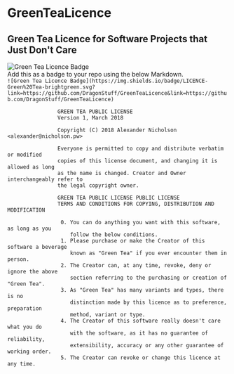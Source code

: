 # GreenTeaLicence
Green Tea Licence for Software Projects that Just Don't Care
---


![Green Tea Licence Badge](https://img.shields.io/badge/LICENCE-Green%20Tea-brightgreen.svg?link=https://github.com/DragonStuff/GreenTeaLicence&link=https://github.com/DragonStuff/GreenTeaLicence)    
Add this as a badge to your repo using the below Markdown.    
`![Green Tea Licence Badge](https://img.shields.io/badge/LICENCE-Green%20Tea-brightgreen.svg?link=https://github.com/DragonStuff/GreenTeaLicence&link=https://github.com/DragonStuff/GreenTeaLicence)`



                    GREEN TEA PUBLIC LICENSE 
                    Version 1, March 2018

                    Copyright (C) 2018 Alexander Nicholson <alexander@nicholson.pw> 

                    Everyone is permitted to copy and distribute verbatim or modified 
                    copies of this license document, and changing it is allowed as long 
                    as the name is changed. Creator and Owner interchangeably refer to 
                    the legal copyright owner.

                    GREEN TEA PUBLIC LICENSE PUBLIC LICENSE 
                    TERMS AND CONDITIONS FOR COPYING, DISTRIBUTION AND MODIFICATION 
                   
                     0. You can do anything you want with this software, as long as you
                        follow the below conditions.
                     1. Please purchase or make the Creator of this software a beverage
                        known as "Green Tea" if you ever encounter them in person.
                     2. The Creator can, at any time, revoke, deny or ignore the above
                        section referring to the purchasing or creation of "Green Tea".
                     3. As "Green Tea" has many variants and types, there is no 
                        distinction made by this licence as to preference, preparation
                        method, variant or type.
                     4. The Creator of this software really doesn't care what you do
                        with the software, as it has no guarantee of reliability,
                        extensibility, accuracy or any other guarantee of working order.
                     5. The Creator can revoke or change this licence at any time.
